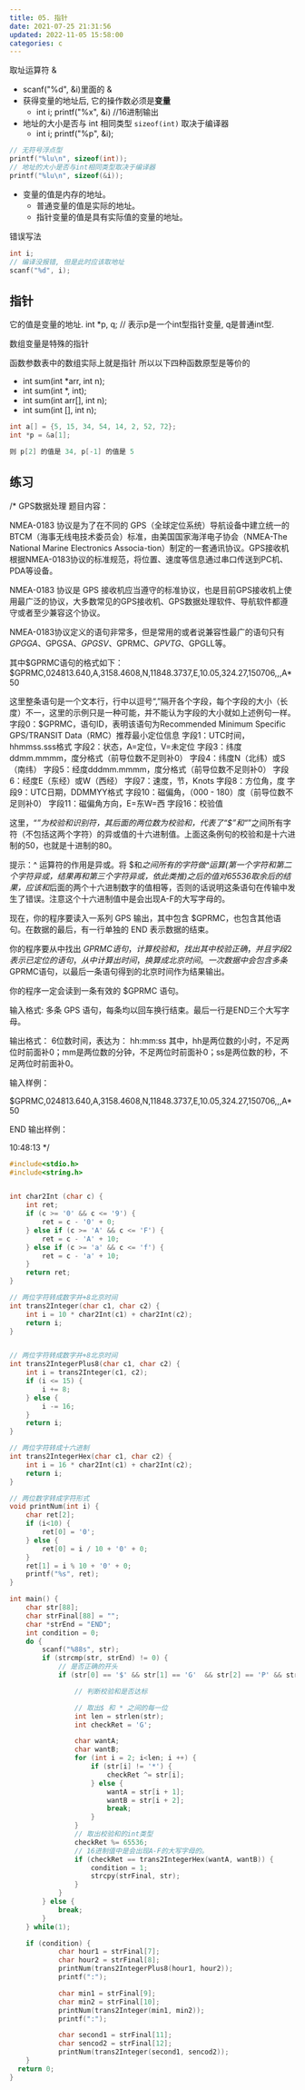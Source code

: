 ```yaml
---
title: 05. 指针
date: 2021-07-25 21:31:56
updated: 2022-11-05 15:58:00
categories: c
---
```


取址运算符 &
* scanf("%d", &i)里面的 &
* 获得变量的地址后, 它的操作数必须是**变量**
  + int i; printf("%x", &i) //16进制输出
* 地址的大小是否与 int 相同类型 `sizeof(int)` 取决于编译器
  + int i; printf("%p", &i);


```c
// 无符号浮点型
printf("%lu\n", sizeof(int));
// 地址的大小是否与int相同类型取决于编译器
printf("%lu\n", sizeof(&i));
```

* 变量的值是内存的地址。
  + 普通变量的值是实际的地址。
  + 指针变量的值是具有实际值的变量的地址。

错误写法

```c
int i;
// 编译没报错, 但是此时应该取地址
scanf("%d", i);
```

## 指针

它的值是变量的地址.
int *p, q; // 表示p是一个int型指针变量, q是普通int型.

数组变量是特殊的指针

函数参数表中的数组实际上就是指针
所以以下四种函数原型是等价的

* int sum(int *arr, int n);
* int sum(int *, int);
* int sum(int arr[], int n);
* int sum(int [], int n);

```c
int a[] = {5, 15, 34, 54, 14, 2, 52, 72};
int *p = &a[1];

则 p[2] 的值是 34, p[-1] 的值是 5
```

## 练习

/*
GPS数据处理
题目内容：

NMEA-0183 协议是为了在不同的 GPS（全球定位系统）导航设备中建立统一的BTCM（海事无线电技术委员会）标准，由美国国家海洋电子协会（NMEA-The National Marine Electronics Associa-tion）制定的一套通讯协议。GPS接收机根据NMEA-0183协议的标准规范，将位置、速度等信息通过串口传送到PC机、PDA等设备。

NMEA-0183 协议是 GPS 接收机应当遵守的标准协议，也是目前GPS接收机上使用最广泛的协议，大多数常见的GPS接收机、GPS数据处理软件、导航软件都遵守或者至少兼容这个协议。

NMEA-0183协议定义的语句非常多，但是常用的或者说兼容性最广的语句只有$GPGGA、$GPGSA、$GPGSV、$GPRMC、$GPVTG、$GPGLL等。

其中$GPRMC语句的格式如下：    $GPRMC,024813.640,A,3158.4608,N,11848.3737,E,10.05,324.27,150706,,,A*50

这里整条语句是一个文本行，行中以逗号“,”隔开各个字段，每个字段的大小（长度）不一，这里的示例只是一种可能，并不能认为字段的大小就如上述例句一样。
    字段0：$GPRMC，语句ID，表明该语句为Recommended Minimum Specific GPS/TRANSIT Data（RMC）推荐最小定位信息
    字段1：UTC时间，hhmmss.sss格式
    字段2：状态，A=定位，V=未定位
    字段3：纬度ddmm.mmmm，度分格式（前导位数不足则补0）
    字段4：纬度N（北纬）或S（南纬）
    字段5：经度dddmm.mmmm，度分格式（前导位数不足则补0）
    字段6：经度E（东经）或W（西经）
    字段7：速度，节，Knots
    字段8：方位角，度
    字段9：UTC日期，DDMMYY格式
    字段10：磁偏角，（000 - 180）度（前导位数不足则补0）
    字段11：磁偏角方向，E=东W=西
    字段16：校验值

这里，“*”为校验和识别符，其后面的两位数为校验和，代表了“$”和“*”之间所有字符（不包括这两个字符）的异或值的十六进制值。上面这条例句的校验和是十六进制的50，也就是十进制的80。

提示：^ 运算符的作用是异或。将 $和*之间所有的字符做^运算(第一个字符和第二个字符异或，结果再和第三个字符异或，依此类推)之后的值对65536取余后的结果，应该和*后面的两个十六进制数字的值相等，否则的话说明这条语句在传输中发生了错误。注意这个十六进制值中是会出现A-F的大写字母的。

现在，你的程序要读入一系列 GPS 输出，其中包含 $GPRMC，也包含其他语句。在数据的最后，有一行单独的
    END
表示数据的结束。

你的程序要从中找出 $GPRMC 语句，计算校验和，找出其中校验正确，并且字段2表示已定位的语句，从中计算出时间，换算成北京时间。一次数据中会包含多条$GPRMC语句，以最后一条语句得到的北京时间作为结果输出。

你的程序一定会读到一条有效的 $GPRMC 语句。

输入格式:
多条 GPS 语句，每条均以回车换行结束。最后一行是END三个大写字母。

输出格式：
6位数时间，表达为：
    hh:mm:ss
其中，hh是两位数的小时，不足两位时前面补0；mm是两位数的分钟，不足两位时前面补0；ss是两位数的秒，不足两位时前面补0。

输入样例：

$GPRMC,024813.640,A,3158.4608,N,11848.3737,E,10.05,324.27,150706,,,A*50

END
输出样例：

10:48:13
*/



```c
#include<stdio.h>
#include<string.h>


int char2Int (char c) {
    int ret;
    if (c >= '0' && c <= '9') {
        ret = c - '0' + 0;
    } else if (c >= 'A' && c <= 'F') {
        ret = c - 'A' + 10;
    } else if (c >= 'a' && c <= 'f') {
        ret = c - 'a' + 10;
    }
    return ret;
}

// 两位字符转成数字并+8北京时间
int trans2Integer(char c1, char c2) {
    int i = 10 * char2Int(c1) + char2Int(c2);
    return i;
}


// 两位字符转成数字并+8北京时间
int trans2IntegerPlus8(char c1, char c2) {
    int i = trans2Integer(c1, c2);
    if (i <= 15) {
        i += 8;
    } else {
        i -= 16;
    }
    return i;
}

// 两位字符转成十六进制
int trans2IntegerHex(char c1, char c2) {
    int i = 16 * char2Int(c1) + char2Int(c2);
    return i;
}

// 两位数字转成字符形式
void printNum(int i) {
    char ret[2];
    if (i<10) {
        ret[0] = '0';
    } else {
        ret[0] = i / 10 + '0' + 0;
    }
    ret[1] = i % 10 + '0' + 0;
    printf("%s", ret);
}

int main() {
    char str[88];
    char strFinal[88] = "";
    char *strEnd = "END";
    int condition = 0;
    do {
        scanf("%88s", str);
        if (strcmp(str, strEnd) != 0) {
            // 是否正确的开头
            if (str[0] == '$' && str[1] == 'G'  && str[2] == 'P' && str[3] == 'R' && str[4] == 'M' && str[5] == 'C') {

                // 判断校验和是否达标

                // 取出$ 和 * 之间的每一位
                int len = strlen(str);
                int checkRet = 'G';

                char wantA;
                char wantB;
                for (int i = 2; i<len; i ++) {
                    if (str[i] != '*') {
                        checkRet ^= str[i];
                    } else {
                        wantA = str[i + 1];
                        wantB = str[i + 2];
                        break;
                    }
                }
                // 取出校验和的int类型
                checkRet %= 65536;
                // 16进制值中是会出现A-F的大写字母的。
                if (checkRet == trans2IntegerHex(wantA, wantB)) {
                    condition = 1;
                    strcpy(strFinal, str);
                }
            }
        } else {
            break;
        }
    } while(1);

    if (condition) {
            char hour1 = strFinal[7];
            char hour2 = strFinal[8];
            printNum(trans2IntegerPlus8(hour1, hour2));
            printf(":");

            char min1 = strFinal[9];
            char min2 = strFinal[10];
            printNum(trans2Integer(min1, min2));
            printf(":");

            char second1 = strFinal[11];
            char sencod2 = strFinal[12];
            printNum(trans2Integer(second1, sencod2));
    }
  return 0;
}
```
